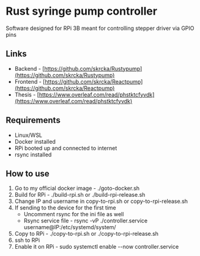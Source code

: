 # Rust syringe pump controller
Software designed for RPi 3B meant for controlling stepper driver via GPIO pins

## Links
- Backend - [https://github.com/skrcka/Rustypump](https://github.com/skrcka/Rustypump)
- Frontend - [https://github.com/skrcka/Reactpump](https://github.com/skrcka/Reactpump)
- Thesis - [https://www.overleaf.com/read/phstktcfyvdk](https://www.overleaf.com/read/phstktcfyvdk)

## Requirements
- Linux/WSL
- Docker installed
- RPi booted up and connected to internet
- rsync installed

## How to use
1. Go to my official docker image - ./goto-docker.sh
2. Build for RPi - ./build-rpi.sh or ./build-rpi-release.sh
3. Change IP and username in copy-to-rpi.sh or copy-to-rpi-release.sh
4. If sending to the device for the first time
    - Uncomment rsync for the ini file as well
    - Rsync service file - rsync -vP ./controller.service username@IP:/etc/systemd/system/
5. Copy to RPi - ./copy-to-rpi.sh or ./copy-to-rpi-release.sh
6. ssh to RPi
7. Enable it on RPi - sudo systemctl enable --now controller.service

